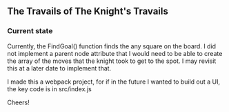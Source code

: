 ## The Travails of The Knight's Travails

### Current state

Currently, the FindGoal() function finds the any square on the board. I did not implement a parent node attribute that I would need to be able to create the array of the moves that the knight took to get to the spot.  I may revisit this at a later date to implement that. 

I made this a webpack project, for if in the future I wanted to build out a UI, the key code is in src/index.js

Cheers!

